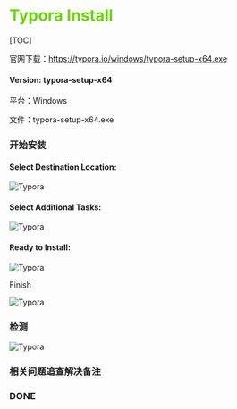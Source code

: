 # <font color=#69D600>Typora Install</font>

[TOC]

官网下载：https://typora.io/windows/typora-setup-x64.exe

#### Version: typora-setup-x64
平台：Windows

文件：typora-setup-x64.exe



### 开始安装

#### Select Destination Location:

![Typora](./images/Typora/Typora001.png "Select Destination Location")  

#### Select Additional Tasks:

![Typora](./images/Typora/Typora002.png "Select Additional Tasks") 

#### Ready to Install:

![Typora](./images/Typora/Typora003.png "Ready to Install") 

Finish

![Typora](./images/Typora/Typora004.png "Finish") 



### 检测

![Typora](./images/Typora/Typora005.png) 



### 相关问题追查解决备注



### DONE

